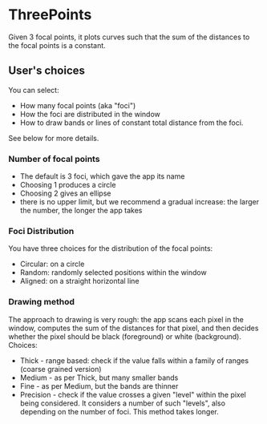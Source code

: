 # ThreePoints
Given 3 focal points, it plots curves such that the sum of the distances to the focal points is a constant.

## User's choices
You can select:
* How many focal points (aka "foci")
* How the foci are distributed in the window
* How to draw bands or lines of constant total distance from the foci.

See below for more details.

### Number of focal points
* The default is 3 foci, which gave the app its name
* Choosing 1 produces a circle
* Choosing 2 gives an ellipse
* there is no upper limit, but we recommend a gradual increase: the larger the number, the longer the app takes

### Foci Distribution
You have three choices for the distribution of the focal points:
* Circular: on a circle
* Random: randomly selected positions within the window
* Aligned: on a straight horizontal line

### Drawing method
The approach to drawing is very rough: the app scans each pixel in the window, computes the sum of the distances for that pixel, and then decides whether the pixel should be black (foreground) or white (background).
Choices:
  * Thick - range based: check if the value falls within a family of ranges (coarse grained version) 
  * Medium - as per Thick, but many smaller bands
  * Fine - as per Medium, but the bands are thinner
  * Precision - check if the value crosses a given "level" within the pixel being considered. It considers a number of such "levels", also depending on the number of foci. This method takes longer.
